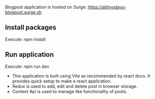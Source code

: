 Blogpost application is hosted on Surge:
https://abhyodays-blogpost.surge.sh

## Install packages

Execute:
npm install

## Run application

Execute:
npm run dev

- This application is built using Vite as recommended by react docs. It provides quick setup to make a react application.
- Redux is used to add, edit and delete post in browser storage.
- Context Api is used to manage like functionality of posts.
